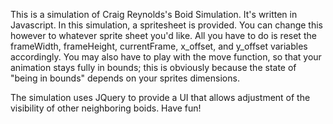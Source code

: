 This is a simulation of Craig Reynolds's Boid Simulation. It's written in Javascript.
In this simulation, a spritesheet is provided. You can change this however to whatever sprite sheet you'd like.
All you have to do is reset the frameWidth, frameHeight, currentFrame, x_offset, and y_offset variables accordingly.
You may also have to play with the move function, so that your animation stays fully in bounds; this is obviously
because the state of "being in bounds" depends on your sprites dimensions.

The simulation uses JQuery to provide a UI that allows adjustment of the visibility of other neighboring boids.
Have fun!
